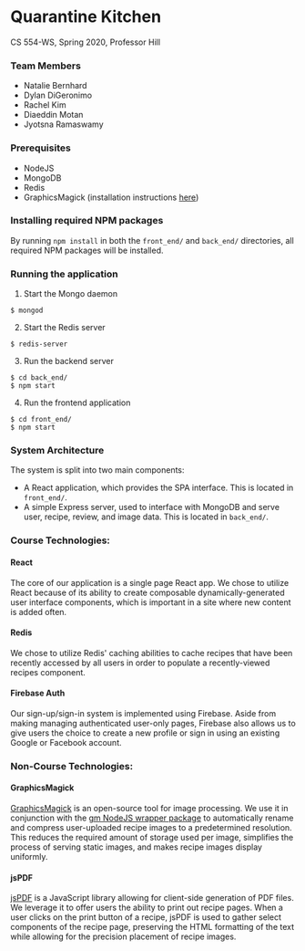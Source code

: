 # Quarantine Kitchen

CS 554-WS, Spring 2020, Professor Hill

### Team Members
- Natalie Bernhard
- Dylan DiGeronimo
- Rachel Kim
- Diaeddin Motan
- Jyotsna Ramaswamy

### Prerequisites
- NodeJS
- MongoDB
- Redis
- GraphicsMagick (installation instructions [here](http://www.graphicsmagick.org/README.html))

### Installing required NPM packages
By running `npm install` in both the `front_end/` and `back_end/` directories, all required NPM packages will be installed.

### Running the application
1. Start the Mongo daemon
```
$ mongod
```
2. Start the Redis server
```
$ redis-server
```
3. Run the backend server
```
$ cd back_end/
$ npm start
```
4. Run the frontend application
```
$ cd front_end/
$ npm start
```

### System Architecture
The system is split into two main components:
- A React application, which provides the SPA interface. This is located in `front_end/`.
- A simple Express server, used to interface with MongoDB and serve user, recipe, review, and image data. This is located in `back_end/`.

### Course Technologies:
#### React
The core of our application is a single page React app. We chose to utilize React because of its ability to create composable dynamically-generated user interface components, which is important in a site where new content is added often. 

#### Redis
We chose to utilize Redis' caching abilities to cache recipes that have been recently accessed by all users in order to populate a recently-viewed recipes component.

#### Firebase Auth
Our sign-up/sign-in system is implemented using Firebase. Aside from making managing authenticated user-only pages, Firebase also allows us to give users the choice to create a new profile or sign in using an existing Google or Facebook account. 

### Non-Course Technologies:
#### GraphicsMagick
[GraphicsMagick](http://www.graphicsmagick.org/) is an open-source tool for image processing. We use it in conjunction with the [gm NodeJS wrapper package](https://www.npmjs.com/package/gm) to automatically rename and compress user-uploaded recipe images to a predetermined resolution. This reduces the required amount of storage used per image, simplifies the process of serving static images, and makes recipe images display uniformly.

#### jsPDF
[jsPDF](https://parall.ax/products/jspdf) is a JavaScript library allowing for client-side generation of PDF files. We leverage it to offer users the ability to print out recipe pages. When a user clicks on the print button of a recipe, jsPDF is used to gather select components of the recipe page, preserving the HTML formatting of the text while allowing for the precision placement of recipe images.